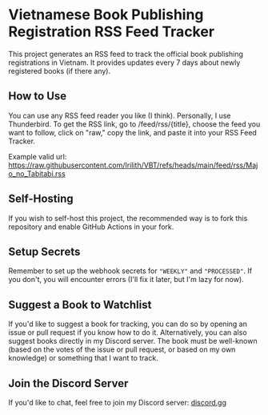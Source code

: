 # Vietnamese Book Publishing Registration RSS Feed Tracker

This project generates an RSS feed to track the official book publishing registrations in Vietnam. It provides updates every 7 days about newly registered books (if there any).

## How to Use

You can use any RSS feed reader you like (I think). Personally, I use Thunderbird. To get the RSS link, go to /feed/rss/{title}, choose the feed you want to follow, click on "raw," copy the link, and paste it into your RSS Feed Tracker.

Example valid url: https://raw.githubusercontent.com/Irilith/VBT/refs/heads/main/feed/rss/Majo_no_Tabitabi.rss

## Self-Hosting

If you wish to self-host this project, the recommended way is to fork this repository and enable GitHub Actions in your fork.

## Setup Secrets

Remember to set up the webhook secrets for `"WEEKLY"` and `"PROCESSED"`. If you don't, you will encounter errors (I'll fix it later, but I'm lazy for now).

## Suggest a Book to Watchlist

If you'd like to suggest a book for tracking, you can do so by opening an issue or pull request if you know how to do it. Alternatively, you can also suggest books directly in my Discord server. The book must be well-known (based on the votes of the issue or pull request, or based on my own knowledge) or something that I want to track.

## Join the Discord Server

If you'd like to chat, feel free to join my Discord server: [discord.gg](https://discord.gg/VJ57nka8G6)

